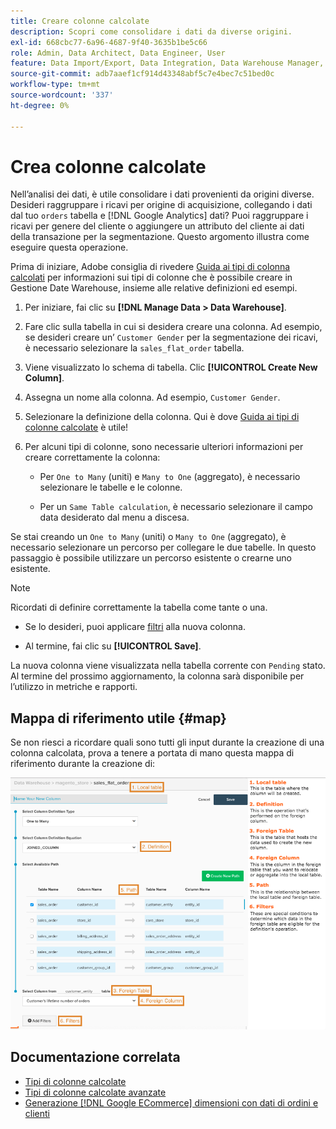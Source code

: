 ```yaml
---
title: Creare colonne calcolate
description: Scopri come consolidare i dati da diverse origini.
exl-id: 668cbc77-6a96-4687-9f40-3635b1be5c66
role: Admin, Data Architect, Data Engineer, User
feature: Data Import/Export, Data Integration, Data Warehouse Manager, Commerce Tables
source-git-commit: adb7aaef1cf914d43348abf5c7e4bec7c51bed0c
workflow-type: tm+mt
source-wordcount: '337'
ht-degree: 0%

---
```


# Crea colonne calcolate

Nell’analisi dei dati, è utile consolidare i dati provenienti da origini diverse. Desideri raggruppare i ricavi per origine di acquisizione, collegando i dati dal tuo `orders` tabella e [!DNL Google Analytics] dati? Puoi raggruppare i ricavi per genere del cliente o aggiungere un attributo del cliente ai dati della transazione per la segmentazione. Questo argomento illustra come eseguire questa operazione.

Prima di iniziare, Adobe consiglia di rivedere [Guida ai tipi di colonna calcolati](../../data-analyst/data-warehouse-mgr/calc-column-types.md) per informazioni sui tipi di colonne che è possibile creare in Gestione Date Warehouse, insieme alle relative definizioni ed esempi.

1. Per iniziare, fai clic su **[!DNL Manage Data > Data Warehouse]**.

1. Fare clic sulla tabella in cui si desidera creare una colonna. Ad esempio, se desideri creare un’ `Customer Gender` per la segmentazione dei ricavi, è necessario selezionare la `sales_flat_order` tabella.

1. Viene visualizzato lo schema di tabella. Clic **[!UICONTROL Create New Column]**.

1. Assegna un nome alla colonna. Ad esempio, `Customer Gender`.

1. Selezionare la definizione della colonna. Qui è dove [Guida ai tipi di colonne calcolate](../data-warehouse-mgr/calc-column-types.md) è utile!

1. Per alcuni tipi di colonne, sono necessarie ulteriori informazioni per creare correttamente la colonna:

   * Per `One to Many` (uniti) e `Many to One` (aggregato), è necessario selezionare le tabelle e le colonne.

   * Per un `Same Table calculation`, è necessario selezionare il campo data desiderato dal menu a discesa.

Se stai creando un `One to Many` (uniti) o `Many to One` (aggregato), è necessario selezionare un percorso per collegare le due tabelle. In questo passaggio è possibile utilizzare un percorso esistente o crearne uno esistente.

>[!NOTE]
>
>Ricordati di definire correttamente la tabella come tante o una.

* Se lo desideri, puoi applicare [filtri](../../data-user/reports/ess-manage-data-filters.md) alla nuova colonna.

* Al termine, fai clic su **[!UICONTROL Save]**.

La nuova colonna viene visualizzata nella tabella corrente con `Pending` stato. Al termine del prossimo aggiornamento, la colonna sarà disponibile per l’utilizzo in metriche e rapporti.

## Mappa di riferimento utile {#map}

Se non riesci a ricordare quali sono tutti gli input durante la creazione di una colonna calcolata, prova a tenere a portata di mano questa mappa di riferimento durante la creazione di:

![](../../assets/Calculated_Columns_Example.png)

## Documentazione correlata

* [Tipi di colonne calcolate](../data-warehouse-mgr/calc-column-types.md)
* [Tipi di colonne calcolate avanzate](../data-warehouse-mgr/adv-calc-columns.md)
* [Generazione [!DNL Google ECommerce] dimensioni con dati di ordini e clienti](../data-warehouse-mgr/bldg-google-ecomm-dim.md)
